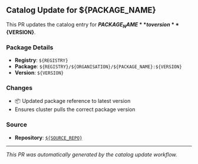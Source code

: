 ## Catalog Update for ${PACKAGE_NAME}

This PR updates the catalog entry for **${PACKAGE_NAME}** to version **${VERSION}**.

### Package Details
- **Registry**: `${REGISTRY}`
- **Package**: `${REGISTRY}/${ORGANISATION}/${PACKAGE_NAME}:${VERSION}`
- **Version**: `${VERSION}`

### Changes
- 📦 Updated package reference to latest version
- Ensures cluster pulls the correct package version

### Source
- **Repository**: [`${SOURCE_REPO}`](${SOURCE_REPO_URL})

---
*This PR was automatically generated by the catalog update workflow.*